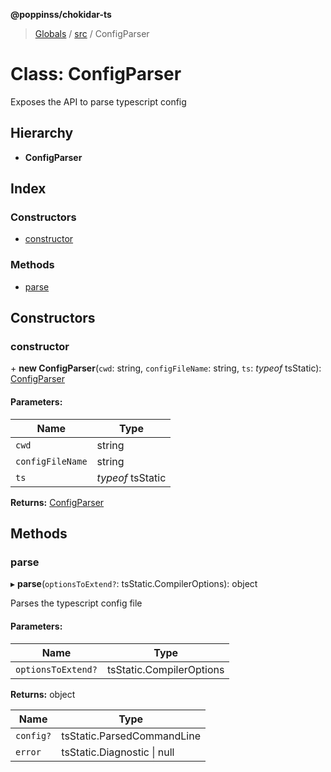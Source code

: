 **@poppinss/chokidar-ts**

> [Globals](../README.md) / [src](../modules/src.md) / ConfigParser

# Class: ConfigParser

Exposes the API to parse typescript config

## Hierarchy

* **ConfigParser**

## Index

### Constructors

* [constructor](src.configparser.md#constructor)

### Methods

* [parse](src.configparser.md#parse)

## Constructors

### constructor

\+ **new ConfigParser**(`cwd`: string, `configFileName`: string, `ts`: *typeof* tsStatic): [ConfigParser](src.configparser.md)

#### Parameters:

Name | Type |
------ | ------ |
`cwd` | string |
`configFileName` | string |
`ts` | *typeof* tsStatic |

**Returns:** [ConfigParser](src.configparser.md)

## Methods

### parse

▸ **parse**(`optionsToExtend?`: tsStatic.CompilerOptions): object

Parses the typescript config file

#### Parameters:

Name | Type |
------ | ------ |
`optionsToExtend?` | tsStatic.CompilerOptions |

**Returns:** object

Name | Type |
------ | ------ |
`config?` | tsStatic.ParsedCommandLine |
`error` | tsStatic.Diagnostic \| null |
